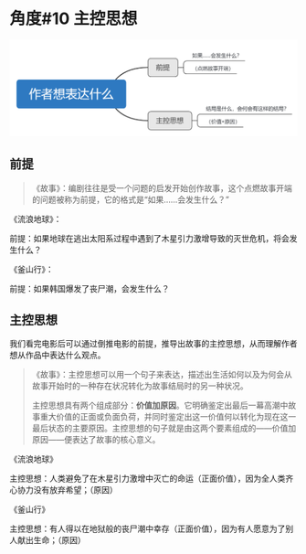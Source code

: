# 角度\#10 主控思想

![](../.gitbook/assets/image%20%2846%29.png)

## 前提

> 《故事》：编剧往往是受一个问题的启发开始创作故事，这个点燃故事开端的问题被称为前提，它的格式是“如果……会发生什么？”

《流浪地球》：

前提：如果地球在逃出太阳系过程中遇到了木星引力激增导致的灭世危机，将会发生什么？

《釜山行》：

前提：如果韩国爆发了丧尸潮，会发生什么？

## 主控思想

我们看完电影后可以通过倒推电影的前提，推导出故事的主控思想，从而理解作者想从作品中表达什么观点。

> 《故事》：主控思想可以用一个句子来表达，描述出生活如何以及为何会从故事开始时的一种存在状况转化为故事结局时的另一种状况。
>
> 主控思想具有两个组成部分：**价值加原因**。它明确鉴定出最后一幕高潮中故事重大价值的正面或负面负荷，并同时鉴定出这一价值何以转化为现在这一最后状态的主要原因。主控思想的句子就是由这两个要素组成的——价值加原因——便表达了故事的核心意义。

《流浪地球》

主控思想：人类避免了在木星引力激增中灭亡的命运（正面价值），因为全人类齐心协力没有放弃希望；（原因）

《釜山行》

主控思想：有人得以在地狱般的丧尸潮中幸存（正面价值），因为有人愿意为了别人献出生命；（原因）

